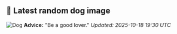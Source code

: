 ## 🐶 Latest random dog image
![Dog](https://images.dog.ceo/breeds/airedale/n02096051_1244.jpg)
**Advice:** "Be a good lover."
*Updated: 2025-10-18 19:30 UTC*
